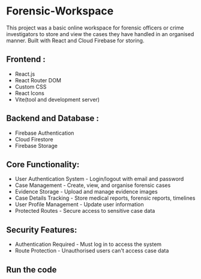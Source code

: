 # Forensic-Workspace

This project was a basic online workspace for forensic officers or crime investigators to store and view the cases they have handled in an organised manner. Built with React and Cloud Firebase for storing.

## Frontend :
- React.js
- React Router DOM
- Custom CSS
- React Icons
- Vite(tool and development server)

## Backend and Database :
- Firebase Authentication
- Cloud Firestore
- Firebase Storage 

## Core Functionality:

- User Authentication System - Login/logout with email and password
- Case Management - Create, view, and organise forensic cases
- Evidence Storage - Upload and manage evidence images
- Case Details Tracking - Store medical reports, forensic reports, timelines
- User Profile Management - Update user information
- Protected Routes - Secure access to sensitive case data

## Security Features:
- Authentication Required - Must log in to access the system
- Route Protection - Unauthorised users can't access case data

## Run the code
